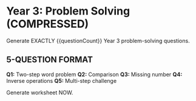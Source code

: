 # Year 3: Problem Solving (COMPRESSED)

Generate EXACTLY {{questionCount}} Year 3 problem-solving questions.

## 5-QUESTION FORMAT

**Q1:** Two-step word problem
**Q2:** Comparison
**Q3:** Missing number
**Q4:** Inverse operations
**Q5:** Multi-step challenge

Generate worksheet NOW.
